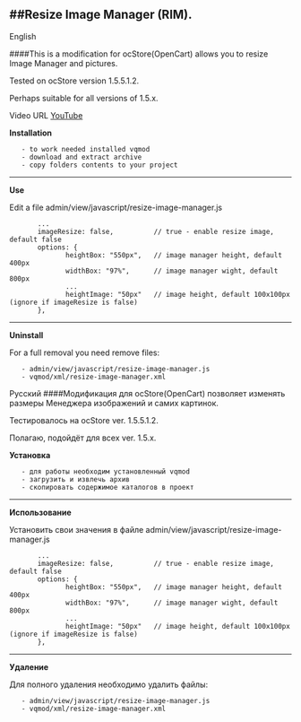 ##Resize Image Manager (RIM).
---
English

####This is a modification for ocStore(OpenCart) allows you to resize Image Manager and pictures.

Tested on ocStore version 1.5.5.1.2. 

Perhaps suitable for all versions of 1.5.x.

Video URL     [YouTube](https://youtu.be/v68jiC1TeV4)

**Installation**

       - to work needed installed vqmod
       - download and extract archive
       - copy folders contents to your project
----
**Use**

Edit a file admin/view/javascript/resize-image-manager.js
```
       ...
       imageResize: false,          // true - enable resize image, default false
       options: {
              heightBox: "550px",   // image manager height, default 400px
              widthBox: "97%",      // image manager wight, default 800px
              ...
              heightImage: "50px"   // image height, default 100x100px (ignore if imageResize is false)
       },
```
---
**Uninstall**

For a full removal you need remove files: 

       - admin/view/javascript/resize-image-manager.js
       - vqmod/xml/resize-image-manager.xml


Русский
####Модификация для ocStore(OpenCart) позволяет изменять размеры Менеджера изображений и самих картинок.

Тестировалось на ocStore ver. 1.5.5.1.2. 

Полагаю, подойдёт для всех ver. 1.5.x.

**Установка**

       - для работы необходим установленный vqmod
       - загрузить и извлечь архив
       - скопировать содержимое каталогов в проект
----
**Использование**

Установить свои значения в файле admin/view/javascript/resize-image-manager.js
```
       ...
       imageResize: false,          // true - enable resize image, default false
       options: {
              heightBox: "550px",   // image manager height, default 400px
              widthBox: "97%",      // image manager wight, default 800px
              ...
              heightImage: "50px"   // image height, default 100x100px (ignore if imageResize is false)
       },
```
---
**Удаление**

Для полного удаления необходимо удалить файлы: 

       - admin/view/javascript/resize-image-manager.js
       - vqmod/xml/resize-image-manager.xml       
